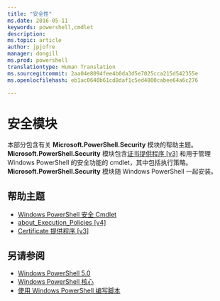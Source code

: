 ```yaml
---
title: "安全性"
ms.date: 2016-05-11
keywords: powershell,cmdlet
description: 
ms.topic: article
author: jpjofre
manager: dongill
ms.prod: powershell
translationtype: Human Translation
ms.sourcegitcommit: 2aa04e8094fee4b0da3d5e7025cca215d542355e
ms.openlocfilehash: eb1ac0640b61cd8daf1c5ed4800cabee64a6c276

---
```


# 安全模块
本部分包含有关 **Microsoft.PowerShell.Security** 模块的帮助主题。 **Microsoft.PowerShell.Security** 模块包含[证书提供程序 [v3]](https://technet.microsoft.com/en-us/library/3f743541-d0c6-4670-809a-b16fb01f7c4d) 和用于管理 Windows PowerShell 的安全功能的 cmdlet，其中包括执行策略。 **Microsoft.PowerShell.Security** 模块随 Windows PowerShell 一起安装。

## 帮助主题
- [Windows PowerShell 安全 Cmdlet](http://go.microsoft.com/fwlink/?LinkID=245860)
- [about_Execution_Policies [v4]](https://technet.microsoft.com/en-us/library/347708dc-1515-4d74-978b-8334603472e6)
- [Certificate 提供程序 [v3]](https://technet.microsoft.com/en-us/library/3f743541-d0c6-4670-809a-b16fb01f7c4d)

## 另请参阅
- [Windows PowerShell 5.0](../core-powershell/core-modules/Windows-PowerShell-5.0.md)
- [Windows PowerShell 核心](https://technet.microsoft.com/en-us/library/4b75f1e4-f327-48f3-92ab-bf5435094d41)
- [使用 Windows PowerShell 编写脚本](../getting-started/fundamental/Scripting-with-Windows-PowerShell.md)




<!--HONumber=Oct16_HO3-->


